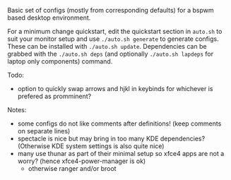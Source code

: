  
Basic set of configs (mostly from corresponding defaults) for a bspwm based desktop environment.

For a minimum change quickstart, edit the quickstart section in `auto.sh` to suit your monitor setup and use `./auto.sh generate` to generate configs. These can be installed with `./auto.sh update`. Dependencies can be grabbed with the `./auto.sh deps` (and optionally `./auto.sh lapdeps` for laptop only components) command.

Todo:
- option to quickly swap arrows and hjkl in keybinds for whichever is prefered as promminent?

Notes:
- some configs do not like comments after definitions! (keep comments on separate lines)
- spectacle is nice but may bring in too many KDE dependencies? (Otherwise KDE system settings is also quite nice)
- many use thunar as part of their minimal setup so xfce4 apps are not a worry? (hence xfce4-power-manager is ok)
    - otherwise ranger and/or broot

